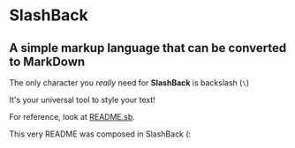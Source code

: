 # SlashBack  
## A simple markup language that can be converted to MarkDown  
The only character you *really* need for **SlashBack** is backslash \(``` \ ```\)  
  
It's your universal tool to style your text\!  
  
For reference, look at [README\.sb](https://github.com/Zuzu-Typ/SlashBack/blob/master/README.sb)\.  
  
This very README was composed in SlashBack \(: